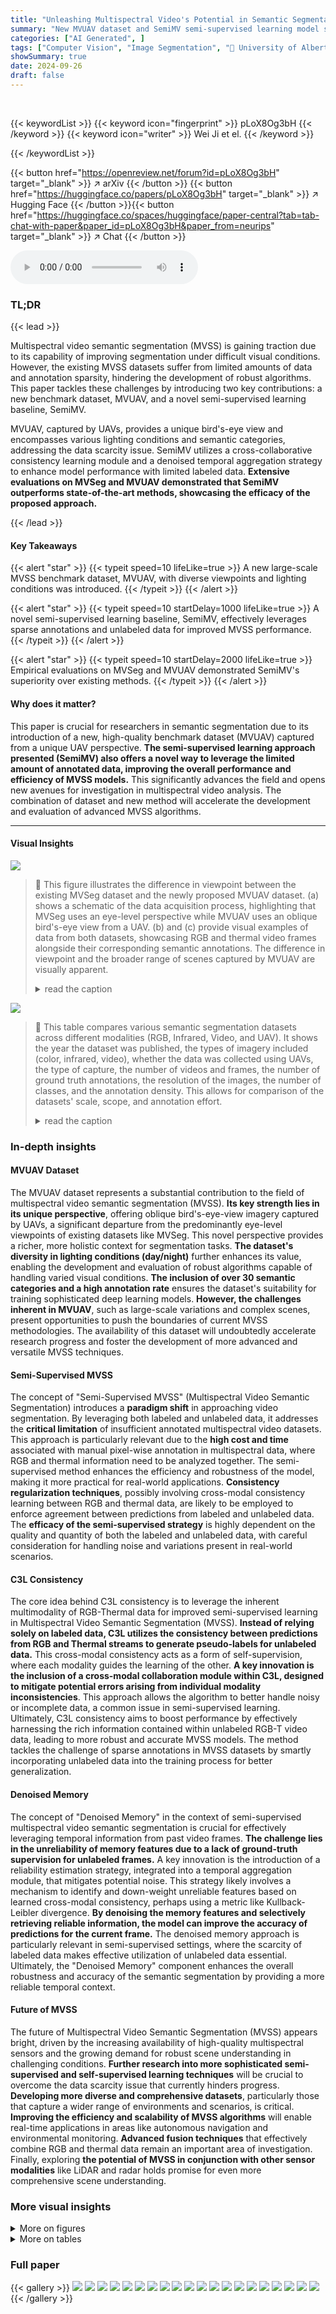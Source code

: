 ```yaml
---
title: "Unleashing Multispectral Video's Potential in Semantic Segmentation: A Semi-supervised Viewpoint and New UAV-View Benchmark"
summary: "New MVUAV dataset and SemiMV semi-supervised learning model significantly improve multispectral video semantic segmentation!"
categories: ["AI Generated", ]
tags: ["Computer Vision", "Image Segmentation", "🏢 University of Alberta",]
showSummary: true
date: 2024-09-26
draft: false
---
```


<br>

{{< keywordList >}}
{{< keyword icon="fingerprint" >}} pLoX8Og3bH {{< /keyword >}}
{{< keyword icon="writer" >}} Wei Ji et el. {{< /keyword >}}
 
{{< /keywordList >}}

{{< button href="https://openreview.net/forum?id=pLoX8Og3bH" target="_blank" >}}
↗ arXiv
{{< /button >}}
{{< button href="https://huggingface.co/papers/pLoX8Og3bH" target="_blank" >}}
↗ Hugging Face
{{< /button >}}{{< button href="https://huggingface.co/spaces/huggingface/paper-central?tab=tab-chat-with-paper&paper_id=pLoX8Og3bH&paper_from=neurips" target="_blank" >}}
↗ Chat
{{< /button >}}




<audio controls>
    <source src="https://ai-paper-reviewer.com/pLoX8Og3bH/podcast.wav" type="audio/wav">
    Your browser does not support the audio element.
</audio>


### TL;DR


{{< lead >}}

Multispectral video semantic segmentation (MVSS) is gaining traction due to its capability of improving segmentation under difficult visual conditions. However, the existing MVSS datasets suffer from limited amounts of data and annotation sparsity, hindering the development of robust algorithms.  This paper tackles these challenges by introducing two key contributions: a new benchmark dataset, MVUAV, and a novel semi-supervised learning baseline, SemiMV.



MVUAV, captured by UAVs, provides a unique bird's-eye view and encompasses various lighting conditions and semantic categories, addressing the data scarcity issue. SemiMV utilizes a cross-collaborative consistency learning module and a denoised temporal aggregation strategy to enhance model performance with limited labeled data.  **Extensive evaluations on MVSeg and MVUAV demonstrated that SemiMV outperforms state-of-the-art methods, showcasing the efficacy of the proposed approach.**

{{< /lead >}}


#### Key Takeaways

{{< alert "star" >}}
{{< typeit speed=10 lifeLike=true >}} A new large-scale MVSS benchmark dataset, MVUAV, with diverse viewpoints and lighting conditions was introduced. {{< /typeit >}}
{{< /alert >}}

{{< alert "star" >}}
{{< typeit speed=10 startDelay=1000 lifeLike=true >}} A novel semi-supervised learning baseline, SemiMV, effectively leverages sparse annotations and unlabeled data for improved MVSS performance. {{< /typeit >}}
{{< /alert >}}

{{< alert "star" >}}
{{< typeit speed=10 startDelay=2000 lifeLike=true >}} Empirical evaluations on MVSeg and MVUAV demonstrated SemiMV's superiority over existing methods. {{< /typeit >}}
{{< /alert >}}

#### Why does it matter?
This paper is crucial for researchers in semantic segmentation due to its introduction of a new, high-quality benchmark dataset (MVUAV) captured from a unique UAV perspective.  **The semi-supervised learning approach presented (SemiMV) also offers a novel way to leverage the limited amount of annotated data, improving the overall performance and efficiency of MVSS models.**  This significantly advances the field and opens new avenues for investigation in multispectral video analysis. The combination of dataset and new method will accelerate the development and evaluation of advanced MVSS algorithms.

------
#### Visual Insights



![](https://ai-paper-reviewer.com/pLoX8Og3bH/figures_1_1.jpg)

> 🔼 This figure illustrates the difference in viewpoint between the existing MVSeg dataset and the newly proposed MVUAV dataset.  (a) shows a schematic of the data acquisition process, highlighting that MVSeg uses an eye-level perspective while MVUAV uses an oblique bird's-eye view from a UAV. (b) and (c) provide visual examples of data from both datasets, showcasing RGB and thermal video frames alongside their corresponding semantic annotations. The difference in viewpoint and the broader range of scenes captured by MVUAV are visually apparent.
> <details>
> <summary>read the caption</summary>
> Figure 1: (a) Viewpoint diversity of the existing MVSeg dataset [21] and the new MVUAV dataset. (b) & (c) Representative samples from the MVSeg & MVUAV datasets, where RGB videos, thermal videos, and the corresponding semantic annotations are visualized.
> </details>





![](https://ai-paper-reviewer.com/pLoX8Og3bH/tables_4_1.jpg)

> 🔼 This table compares various semantic segmentation datasets across different modalities (RGB, Infrared, Video, and UAV).  It shows the year the dataset was published, the types of imagery included (color, infrared, video), whether the data was collected using UAVs, the type of capture, the number of videos and frames, the number of ground truth annotations, the resolution of the images, the number of classes, and the annotation density. This allows for comparison of the datasets' scale, scope, and annotation effort.
> <details>
> <summary>read the caption</summary>
> Table 1: Statistics of various semantic segmentation datasets in diverse modalities. 'Surv.', '#Cls' and 'Anno.' are the shorthand for surveillance, the number of classes and annotation density, respectively.
> </details>





### In-depth insights


#### MVUAV Dataset
The MVUAV dataset represents a substantial contribution to the field of multispectral video semantic segmentation (MVSS).  **Its key strength lies in its unique perspective**, offering oblique bird's-eye-view imagery captured by UAVs, a significant departure from the predominantly eye-level viewpoints of existing datasets like MVSeg. This novel perspective provides a richer, more holistic context for segmentation tasks. **The dataset's diversity in lighting conditions (day/night)** further enhances its value, enabling the development and evaluation of robust algorithms capable of handling varied visual conditions.  **The inclusion of over 30 semantic categories and a high annotation rate** ensures the dataset's suitability for training sophisticated deep learning models.  **However, the challenges inherent in MVUAV**, such as large-scale variations and complex scenes, present opportunities to push the boundaries of current MVSS methodologies. The availability of this dataset will undoubtedly accelerate research progress and foster the development of more advanced and versatile MVSS techniques.

#### Semi-Supervised MVSS
The concept of "Semi-Supervised MVSS" (Multispectral Video Semantic Segmentation) introduces a **paradigm shift** in approaching video segmentation.  By leveraging both labeled and unlabeled data, it addresses the **critical limitation** of insufficient annotated multispectral video datasets. This approach is particularly relevant due to the **high cost and time** associated with manual pixel-wise annotation in multispectral data, where RGB and thermal information need to be analyzed together.  The semi-supervised method enhances the efficiency and robustness of the model, making it more practical for real-world applications.  **Consistency regularization techniques**, possibly involving cross-modal consistency learning between RGB and thermal data, are likely to be employed to enforce agreement between predictions from labeled and unlabeled data. The **efficacy of the semi-supervised strategy** is highly dependent on the quality and quantity of both the labeled and unlabeled data, with careful consideration for handling noise and variations present in real-world scenarios.

#### C3L Consistency
The core idea behind C3L consistency is to leverage the inherent multimodality of RGB-Thermal data for improved semi-supervised learning in Multispectral Video Semantic Segmentation (MVSS).  **Instead of relying solely on labeled data, C3L utilizes the consistency between predictions from RGB and Thermal streams to generate pseudo-labels for unlabeled data.** This cross-modal consistency acts as a form of self-supervision, where each modality guides the learning of the other.  **A key innovation is the inclusion of a cross-modal collaboration module within C3L, designed to mitigate potential errors arising from individual modality inconsistencies**. This approach allows the algorithm to better handle noisy or incomplete data, a common issue in semi-supervised learning.  Ultimately, C3L consistency aims to boost performance by effectively harnessing the rich information contained within unlabeled RGB-T video data, leading to more robust and accurate MVSS models.  The method tackles the challenge of sparse annotations in MVSS datasets by smartly incorporating unlabeled data into the training process for better generalization.

#### Denoised Memory
The concept of "Denoised Memory" in the context of semi-supervised multispectral video semantic segmentation is crucial for effectively leveraging temporal information from past video frames.  **The challenge lies in the unreliability of memory features due to a lack of ground-truth supervision for unlabeled frames.**  A key innovation is the introduction of a reliability estimation strategy, integrated into a temporal aggregation module, that mitigates potential noise.  This strategy likely involves a mechanism to identify and down-weight unreliable features based on learned cross-modal consistency, perhaps using a metric like Kullback-Leibler divergence. **By denoising the memory features and selectively retrieving reliable information, the model can improve the accuracy of predictions for the current frame.** The denoised memory approach is particularly relevant in semi-supervised settings, where the scarcity of labeled data makes effective utilization of unlabeled data essential.  Ultimately, the "Denoised Memory" component enhances the overall robustness and accuracy of the semantic segmentation by providing a more reliable temporal context.

#### Future of MVSS
The future of Multispectral Video Semantic Segmentation (MVSS) appears bright, driven by the increasing availability of high-quality multispectral sensors and the growing demand for robust scene understanding in challenging conditions.  **Further research into more sophisticated semi-supervised and self-supervised learning techniques** will be crucial to overcome the data scarcity issue that currently hinders progress.  **Developing more diverse and comprehensive datasets**, particularly those that capture a wider range of environments and scenarios, is critical.  **Improving the efficiency and scalability of MVSS algorithms** will enable real-time applications in areas like autonomous navigation and environmental monitoring. **Advanced fusion techniques** that effectively combine RGB and thermal data remain an important area of investigation. Finally, exploring **the potential of MVSS in conjunction with other sensor modalities** like LiDAR and radar holds promise for even more comprehensive scene understanding.


### More visual insights

<details>
<summary>More on figures
</summary>


![](https://ai-paper-reviewer.com/pLoX8Og3bH/figures_2_1.jpg)

> 🔼 This figure illustrates the data used for training the SemiMV model.  It shows two sets of RGB-Thermal video clips. The left side shows a small number of clips with sparse annotations (only the last frame in each clip is annotated).  The right side shows a large number of unlabeled video clips. This semi-supervised learning approach uses the labeled data to guide the learning process for the unlabeled data, improving efficiency and potentially performance.
> <details>
> <summary>read the caption</summary>
> Figure 2: Illustration of training examples in semi-supervised MVSS setting, where a limited amount of sparsely labeled RGB-Thermal (RGBT) videos and massive unlabeled ones are utilized.
> </details>



![](https://ai-paper-reviewer.com/pLoX8Og3bH/figures_3_1.jpg)

> 🔼 This figure presents the taxonomic system of the MVUAV dataset, showing the distribution of annotated frames across different object categories and infrastructure types.  The visualization is a circular chart where each slice represents a category and the length corresponds to the number of frames. A second part shows example frames from the dataset, showcasing RGB, thermal and annotation layers, with examples provided for both daytime and nighttime conditions to highlight the dataset's variety. The examples show the oblique bird's-eye view perspective offered by UAV capture and the diversity of real-world scenes included.
> <details>
> <summary>read the caption</summary>
> Figure 3: Illustrations of the proposed MVUAV dataset. (a) Taxonomic system and its histogram distribution showing the number of annotated frames across different categories. (b) Examples of multispectral UAV videos and corresponding annotations in both daytime and nighttime scenarios.
> </details>



![](https://ai-paper-reviewer.com/pLoX8Og3bH/figures_5_1.jpg)

> 🔼 This figure illustrates the architecture of the proposed SemiMV framework for semi-supervised multispectral video semantic segmentation.  It shows how RGB and thermal image sequences are processed through parallel networks.  The Cross-collaborative Consistency Learning (C3L) module leverages both labeled and unlabeled data to improve segmentation performance. A denoised memory read module incorporates temporal information from previous frames, improving prediction accuracy.  The final segmentation mask is produced by a dual-C3L loss and a segmentation head.
> <details>
> <summary>read the caption</summary>
> Figure 4: Overview of proposed method. For simplicity, the supervised losses are omitted. The C3L loss Lc3l (Eq. 2) aims to learn from unlabeled RGB-Thermal pairs. The DMR is responsible for integrating temporal information from the denoised memory bank to update query features. A dual-C3L loss (Eq. 7) is further applied to regularize updated query features. Finally, a segmentation head predicts the final mask Pfinal. The dotted \ means stop gradient.
> </details>



![](https://ai-paper-reviewer.com/pLoX8Og3bH/figures_8_1.jpg)

> 🔼 This figure compares the qualitative results of different semantic segmentation methods on the MVSeg dataset.  The top row shows RGB and thermal infrared (TIR) frames of a scene, followed by the segmentation results of several methods (SupOnly, UniMatch, IFR, MVNet, Ours) and the ground truth (GTs). Yellow boxes highlight areas where the methods differ, showcasing the relative performance and capabilities of each model in detail, specifically in low-light conditions.
> <details>
> <summary>read the caption</summary>
> Figure 5: Qualitative results on MVSeg dataset. We highlight the details with the yellow boxes.
> </details>



</details>




<details>
<summary>More on tables
</summary>


![](https://ai-paper-reviewer.com/pLoX8Og3bH/tables_7_1.jpg)
> 🔼 This table presents a quantitative comparison of different semantic segmentation models on the MVSeg dataset.  It shows the performance of both fully supervised and semi-supervised methods under various data splits (1/16, 1/8, 1/4, and 1/2 of the training data labeled). The results are reported as mean Intersection over Union (mIoU) and illustrate the impact of semi-supervised learning on improving the segmentation performance. Semi-supervised methods consistently outperform their fully supervised counterparts, showcasing the effectiveness of leveraging unlabeled data. SemiMV, the proposed method, achieves the best performance across all data splits.
> <details>
> <summary>read the caption</summary>
> Table 2: Quantitative evaluation on the MVSeg dataset. SupOnly stands for the model trained on the labeled data.
> </details>

![](https://ai-paper-reviewer.com/pLoX8Og3bH/tables_7_2.jpg)
> 🔼 The table presents the quantitative results on the MVSeg dataset, comparing various semi-supervised and supervised semantic segmentation models under different data partition protocols (1/16, 1/8, 1/4, and 1/2).  The methods include several semi-supervised methods (MT, CCT, CPS, UniMatch, Accel, IFR) and the proposed SemiMV method, in addition to supervised baselines using RGB or RGB-T data. The results are presented in terms of mIoU.
> <details>
> <summary>read the caption</summary>
> Table 2: Quantitative evaluation on the MVSeg dataset. SupOnly stands for the model trained on the labeled data.
> </details>

![](https://ai-paper-reviewer.com/pLoX8Og3bH/tables_8_1.jpg)
> 🔼 This table presents the ablation study results of the proposed SemiMV framework. It shows the impact of different components (RGB, Thermal, C3L, DMR, Dual-C3L) on the model's performance (mIoU) when trained with labeled and unlabeled data. The results demonstrate the effectiveness of each component in improving the model's ability to utilize both labeled and unlabeled data for semi-supervised semantic segmentation.
> <details>
> <summary>read the caption</summary>
> Table 4: Ablation study of the proposed SemiMV framework.
> </details>

![](https://ai-paper-reviewer.com/pLoX8Og3bH/tables_8_2.jpg)
> 🔼 This table presents the ablation study of the Cross-collaborative Consistency Learning (C3L) module. It compares the performance of the baseline model against three variants of the C3L module: one without cross supervision, one without cross-modal collaboration, and the full C3L module. The results demonstrate the importance of both cross supervision and cross-modal collaboration for effective semi-supervised learning in the MVSS task. 
> <details>
> <summary>read the caption</summary>
> Table 5: Ablation analysis of our C3L module.
> </details>

![](https://ai-paper-reviewer.com/pLoX8Og3bH/tables_8_3.jpg)
> 🔼 This table presents the ablation study of the Cross-collaborative Consistency Learning (C3L) module. It compares the performance of the C3L module with and without cross-supervision and cross-collaboration on the MVSeg dataset. The results show that both cross-supervision and cross-collaboration are crucial for the performance of the C3L module.
> <details>
> <summary>read the caption</summary>
> Table 5: Ablation analysis of our C3L module.
> </details>

</details>




### Full paper

{{< gallery >}}
<img src="https://ai-paper-reviewer.com/pLoX8Og3bH/1.png" class="grid-w50 md:grid-w33 xl:grid-w25" />
<img src="https://ai-paper-reviewer.com/pLoX8Og3bH/2.png" class="grid-w50 md:grid-w33 xl:grid-w25" />
<img src="https://ai-paper-reviewer.com/pLoX8Og3bH/3.png" class="grid-w50 md:grid-w33 xl:grid-w25" />
<img src="https://ai-paper-reviewer.com/pLoX8Og3bH/4.png" class="grid-w50 md:grid-w33 xl:grid-w25" />
<img src="https://ai-paper-reviewer.com/pLoX8Og3bH/5.png" class="grid-w50 md:grid-w33 xl:grid-w25" />
<img src="https://ai-paper-reviewer.com/pLoX8Og3bH/6.png" class="grid-w50 md:grid-w33 xl:grid-w25" />
<img src="https://ai-paper-reviewer.com/pLoX8Og3bH/7.png" class="grid-w50 md:grid-w33 xl:grid-w25" />
<img src="https://ai-paper-reviewer.com/pLoX8Og3bH/8.png" class="grid-w50 md:grid-w33 xl:grid-w25" />
<img src="https://ai-paper-reviewer.com/pLoX8Og3bH/9.png" class="grid-w50 md:grid-w33 xl:grid-w25" />
<img src="https://ai-paper-reviewer.com/pLoX8Og3bH/10.png" class="grid-w50 md:grid-w33 xl:grid-w25" />
<img src="https://ai-paper-reviewer.com/pLoX8Og3bH/11.png" class="grid-w50 md:grid-w33 xl:grid-w25" />
<img src="https://ai-paper-reviewer.com/pLoX8Og3bH/12.png" class="grid-w50 md:grid-w33 xl:grid-w25" />
<img src="https://ai-paper-reviewer.com/pLoX8Og3bH/13.png" class="grid-w50 md:grid-w33 xl:grid-w25" />
<img src="https://ai-paper-reviewer.com/pLoX8Og3bH/14.png" class="grid-w50 md:grid-w33 xl:grid-w25" />
<img src="https://ai-paper-reviewer.com/pLoX8Og3bH/15.png" class="grid-w50 md:grid-w33 xl:grid-w25" />
<img src="https://ai-paper-reviewer.com/pLoX8Og3bH/16.png" class="grid-w50 md:grid-w33 xl:grid-w25" />
<img src="https://ai-paper-reviewer.com/pLoX8Og3bH/17.png" class="grid-w50 md:grid-w33 xl:grid-w25" />
<img src="https://ai-paper-reviewer.com/pLoX8Og3bH/18.png" class="grid-w50 md:grid-w33 xl:grid-w25" />
<img src="https://ai-paper-reviewer.com/pLoX8Og3bH/19.png" class="grid-w50 md:grid-w33 xl:grid-w25" />
<img src="https://ai-paper-reviewer.com/pLoX8Og3bH/20.png" class="grid-w50 md:grid-w33 xl:grid-w25" />
{{< /gallery >}}
